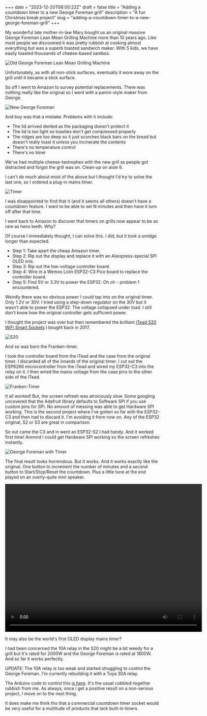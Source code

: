 +++
date = "2023-12-20T06:00:22Z"
draft = false
title = "Adding a countdown timer to a new George Foreman grill"
description = "A fun Christmas break project"
slug = "adding-a-countdown-timer-to-a-new-george-foreman-grill"
+++

My wonderful late mother-in-law Mary bought us an original massive George Foreman Lean Mean Grilling Machine more than 10 years ago. Like most people we discovered it was pretty rubbish at cooking almost everything but was a superb toasted sandwich maker. With 5 kids, we have easily toasted thousands of cheese-based sambos.

![Old George Foreman Lean Mean Grilling Machine](/images/2023/12/gf1.jpg)

Unfortunately, as with all non-stick surfaces, eventually it wore away on the grill until it became a stick surface.

So off I went to Amazon to survey potential replacements. There was nothing really like the original so I went with a panini-style maker from George.

![New George Foreman](/images/2023/12/gf2.jpg)

And boy was that a mistake. Problems with it include:

* The lid arrived dented as the packaging doesn't protect it
* The lid is too light so toasties don't get compressed properly
* The ridges are too deep so it just scorches black bars on the bread but doesn't really toast it unless you incinerate the contents
* There's no temperature control
* There's no timer

We've had multiple cheese-tastrophes with the new grill as people got distracted and forgot the grill was on. Clean-up on aisle 6.

I can't do much about most of the above but I thought I'd try to solve the last one, so I ordered a plug-in mains timer.


![Timer](/images/2023/12/gf3.jpg)


I was disappointed to find that it (and it seems all others) doesn't have a countdown feature. I want to be able to set N minutes and then have it turn off after that time.

I went back to Amazon to discover that timers on grills now appear to be as rare as hens teeth. Why?

Of course I immediately thought, I can solve this. I did, but it took a smidge longer than expected.

* Step 1: Take apart the cheap Amazon timer.
* Step 2: Rip out the display and replace it with an Aliexpress-special SPI OLED one.
* Step 3: Rip out the low-voltage controller board.
* Step 4: Wire in a Wemos Lolin ESP32-C3 Pico board to replace the controller board.
* Step 5: Find 5V or 3.3V to power the ESP32. Oh oh - problem 1 encountered.

Weirdly there was no obvious power I could tap into on the original timer. Only 1.2V or 30V. I tried using a step-down regulator on the 30V but it wasn't able to power the ESP32. The voltage collapsed under load. I still don't know how the original controller gets sufficient power.

I thought the project was over but then remembered the brilliant [iTead S20 WiFi Smart Sockets](https://wiki.iteadstudio.com/S20_Smart_Socket) I bought back in 2017.

![S20](/images/2023/12/s20.png)

And so was born the Franken-timer.

I took the controller board from the iTead and the case from the original timer. I discarded all of the innards of the original timer. I cut out the ESP8266 microcontroller from the iTead and wired my ESP32-C3 into the relay on it. I then wired the mains voltage from the case pins to the other side of the iTead.

![Franken-Timer](/images/2023/12/gf4.jpg)


It all worked! But, the screen refresh was atrociously slow. Some googling uncovered that the Adafruit library defaults to Software SPI if you use custom pins for SPI. No amount of messing was able to get Hardware SPI working. This is the second project where I've gotten so far with the ESP32-C3 and then had to discard it. I'm avoiding it from now on. Any of the ESP32 original, S2 or S3 are great in comparison.

So out came the C3 and in went an ESP32-S2 I had handy. And it worked first time! Annnnd I could get Hardware SPI working so the screen refreshes instantly.

![George Foreman with Timer](/images/2023/12/gf5.jpg)


The final result looks horrendous. But it works. And it works exactly like the original. One button to increment the number of minutes and a second button to Start/Stop/Reset the countdown. Plus a little tune at the end played on an overly-quite mini speaker.

<video width="640" height="480" controls>
  <source src="/images/2023/12/gf6.mp4" type="video/mp4">
Your browser does not support the video tag.
</video>

It may also be the world's first OLED display mains timer?

I had been concerned the 10A relay in the S20 might be a bit weedy for a grill but it's rated for 2000W and the George Foreman is rated at 1800W. And so far it works perfectly.

UPDATE: The 10A relay is too weak and started struggling to control the George Foreman. I'm currently rebuilding it with a Tuya 30A relay.

The Arduino code to control this [is here](https://gist.github.com/conoro/77058e27bf3d34567d13f21ac0462aad). It's the usual cobbled-together rubbish from me. As always, once I get a positive result on a non-serious project, I move on to the next thing.

It does make me think tho that a commercial countdown timer socket would be very useful for a multitude of products that lack built-in timers.
